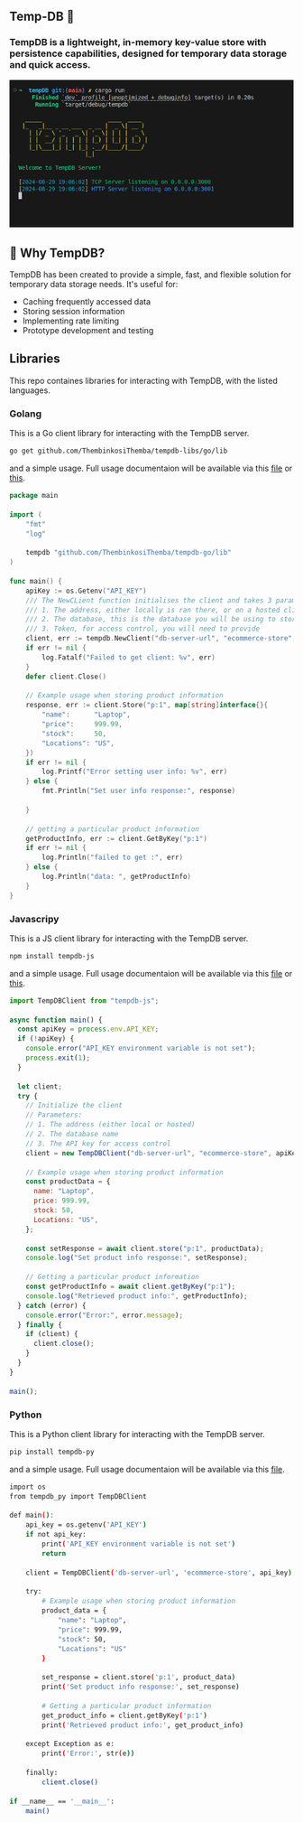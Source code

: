 <h2 align="start">Temp-DB 💾</h1>
<h3 align="start">TempDB is a lightweight, in-memory key-value store with persistence capabilities, designed for temporary data storage and quick access.
</h3>
<p align="start">
    <img src="./assets/temp.png" alt="temp-db" />
</p>

## 🚀 Why TempDB?

TempDB has been created to provide a simple, fast, and flexible solution for temporary data storage needs. It's useful for:

- Caching frequently accessed data
- Storing session information
- Implementing rate limiting
- Prototype development and testing

## Libraries

This repo containes libraries for interacting with TempDB, with the listed languages.

### Golang

This is a Go client library for interacting with the TempDB server.

```sh
go get github.com/ThembinkosiThemba/tempdb-libs/go/lib
```

and a simple usage. Full usage documentaion will be available via this [file](./golang/test.go) or [this](./usage/usage.go).

```go
package main

import (
	"fmt"
	"log"

	tempdb "github.com/ThembinkosiThemba/tempdb-go/lib"
)

func main() {
	apiKey := os.Getenv("API_KEY")
	/// The NewCLient function initialises the client and takes 3 parameters
	/// 1. The address, either locally is ran there, or on a hosted client which is comming soon.
	/// 2. The database, this is the database you will be using to store data using the client.
	/// 3. Token, for access control, you will need to provide
	client, err := tempdb.NewClient("db-server-url", "ecommerce-store", apiKey)
	if err != nil {
		log.Fatalf("Failed to get client: %v", err)
	}
	defer client.Close()

	// Example usage when storing product information
	response, err := client.Store("p:1", map[string]interface{}{
		"name":      "Laptop",
		"price":     999.99,
		"stock":     50,
		"Locations": "US",
	})
	if err != nil {
		log.Printf("Error setting user info: %v", err)
	} else {
		fmt.Println("Set user info response:", response)

	}

	// getting a particular product information
	getProductInfo, err := client.GetByKey("p:1")
	if err != nil {
		log.Println("failed to get :", err)
	} else {
		log.Println("data: ", getProductInfo)
	}
}

```

### Javascripy

This is a JS client library for interacting with the TempDB server.

```sh
npm install tempdb-js
```

and a simple usage. Full usage documentaion will be available via this [file](./golang/test.go) or [this](./usage/usage.go).

```javascript
import TempDBClient from "tempdb-js";

async function main() {
  const apiKey = process.env.API_KEY;
  if (!apiKey) {
    console.error("API_KEY environment variable is not set");
    process.exit(1);
  }

  let client;
  try {
    // Initialize the client
    // Parameters:
    // 1. The address (either local or hosted)
    // 2. The database name
    // 3. The API key for access control
    client = new TempDBClient("db-server-url", "ecommerce-store", apiKey);

    // Example usage when storing product information
    const productData = {
      name: "Laptop",
      price: 999.99,
      stock: 50,
      Locations: "US",
    };

    const setResponse = await client.store("p:1", productData);
    console.log("Set product info response:", setResponse);

    // Getting a particular product information
    const getProductInfo = await client.getByKey("p:1");
    console.log("Retrieved product info:", getProductInfo);
  } catch (error) {
    console.error("Error:", error.message);
  } finally {
    if (client) {
      client.close();
    }
  }
}

main();
```

### Python

This is a Python client library for interacting with the TempDB server.

```sh
pip install tempdb-py
```

and a simple usage. Full usage documentaion will be available via this [file](./python/usage/usage.py).

```sh
import os
from tempdb_py import TempDBClient

def main():
    api_key = os.getenv('API_KEY')
    if not api_key:
        print('API_KEY environment variable is not set')
        return

    client = TempDBClient('db-server-url', 'ecommerce-store', api_key)

    try:
        # Example usage when storing product information
        product_data = {
            "name": "Laptop",
            "price": 999.99,
            "stock": 50,
            "Locations": "US"
        }

        set_response = client.store('p:1', product_data)
        print('Set product info response:', set_response)

        # Getting a particular product information
        get_product_info = client.getByKey('p:1')
        print('Retrieved product info:', get_product_info)

    except Exception as e:
        print('Error:', str(e))

    finally:
        client.close()

if __name__ == '__main__':
    main()
```
